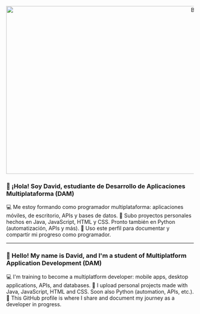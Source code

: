 <p align="center">
  <img src="david-sanara-banner.png" alt="Banner" width="1024" height="450">
</p>

### 👋 ¡Hola! Soy David, estudiante de Desarrollo de Aplicaciones Multiplataforma (DAM)
💻 Me estoy formando como programador multiplataforma: aplicaciones móviles, de escritorio, APIs y bases de datos.
🚀 Subo proyectos personales hechos en Java, JavaScript, HTML y CSS. Pronto también en Python (automatización, APIs y más).
📌 Uso este perfil para documentar y compartir mi progreso como programador.

---

### 👋 Hello! My name is David, and I'm a student of Multiplatform Application Development (DAM)
💻 I'm training to become a multiplatform developer: mobile apps, desktop applications, APIs, and databases.
🚀 I upload personal projects made with Java, JavaScript, HTML and CSS. Soon also Python (automation, APIs, etc.).
📌 This GitHub profile is where I share and document my journey as a developer in progress.
